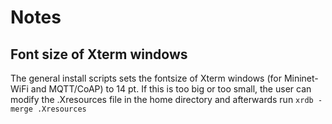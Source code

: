 # Notes

## Font size of Xterm windows
The general install scripts sets the fontsize of Xterm windows (for Mininet-WiFi and MQTT/CoAP) to 14 pt.
If this is too big or too small,
the user can modify the .Xresources file in the home directory and afterwards run `xrdb -merge .Xresources`
